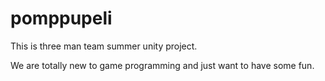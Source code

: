 pomppupeli
==========

This is three man team summer unity project.

We are totally new to game programming and just want to have some fun.
